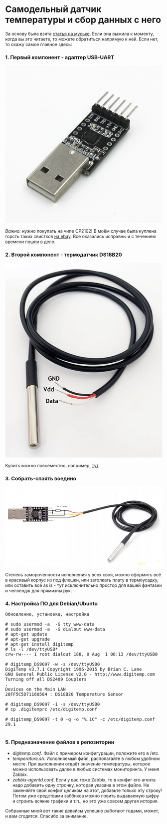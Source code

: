# Самодельный датчик температуры и сбор данных с него

За основу была взята [статья на муське](https://mysku.club/blog/ebay/71006.html).
Если она выжила к моменту, когда вы это читаете, то можете обратиться напрямую к ней.
Если нет, то скажу самое главное здесь:

### 1. Первый компонент - адаптер USB-UART
![Выглядит адаптер так](/img/s-l1600.jpg)

*Важно:* нужно покупать на чипе CP2102! В моём случае была куплена горсть таких свистков [на ebay](https://www.ebay.com/itm/152895017873). Все оказались исправны и с течением времени пошли в дело.

### 2. Второй компонент - термодатчик DS18B20
![Термодатчик](/img/ds18b20-waterproof.jpg)

Купить можно повсеместно, например, [тут](https://clck.ru/34afcr).

### 3. Собрать-спаять воедино
![Распайка адаптера](/img/cc9b80.jpg)

Степень замороченности исполнения у всех своя, можно оформить всё в красивый корпус из под флешки, или затолкать плату в термоусадку, или оставить всё as is - тут исключительно простор для вашей фантазии и челлендж для прямизны рук.

### 4. Настройка ПО для Debian/Ubuntu
<pre>
Обновление, установка, настройка

# sudo usermod -a  -G tty www-data
# sudo usermod -a  -G dialout www-data
# apt-get update
# apt-get upgrade
# apt-get install digitemp
# ls -l /dev/ttyUSB*
crw-rw---- 1 root dialout 188, 0 Aug  1 08:13 /dev/ttyUSB0

# digitemp_DS9097 -w -s /dev/ttyUSB0
DigiTemp v3.7.1 Copyright 1996-2015 by Brian C. Lane
GNU General Public License v2.0 - http://www.digitemp.com
Turning off all DS2409 Couplers
.
Devices on the Main LAN
28FF5C5D71160584 : DS18B20 Temperature Sensor

# digitemp_DS9097 -i -s /dev/ttyUSB0
# cp .digitemprc /etc/digitemp.conf

# digitemp_DS9097 -t 0 -q -o "%.1C" -c /etc/digitemp.conf
29.1
 </pre>
 
 ### 5. Предназначение файлов в репозитории
 - *digitemp.conf*. Файл с примером конфигурации, положите его в /etc.
 - *temperature.sh*. Исполняемый файл, располагайте в любом удобном месте. При выполнении отдаёт значение температуры, которое можно использовать далее в любых системах мониторинга. У меня Zabbix.
 - *zabbix-agentd.conf*. Если у вас тоже Zabbix, то в конфиг его агента надо добавить одну строчку, которая указана в этом файле. Не заменяйте свой конфиг целиком на этот, добавьте только эту строку! Потом уже средствами заббикса можно ловить выдаваемую цифру и строить всякие графики и т.п., но это уже совсем другая история.

Собранные мной вот такие девайсы успешно работают годами, может, и вам сгодятся. Спасибо за внимание.
